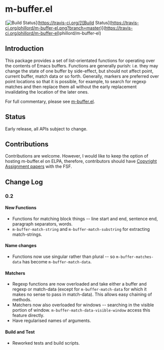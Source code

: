 m-buffer.el
===========
[![Build Status](https://travis-ci.org/phillord/m-buffer-el.png?branch=master)](https://travis-ci.org/[![Build Status](https://travis-ci.org/phillord/m-buffer-el.png?branch=master)](https://travis-ci.org/phillord/m-buffer-el)phillord/m-buffer-el)

## Introduction

This package provides a set of list-orientated functions for operating over
the contents of Emacs buffers. Functions are generally purish: i.e. they may
change the state of one buffer by side-effect, but should not affect point,
current buffer, match data or so forth. Generally, markers are preferred over
point locations so that it is possible, for example, to search for regexp
matches and then replace them all without the early replacement invalidating
the location of the later ones.

For full commentary, please see [m-buffer.el](m-buffer.el).

## Status

Early release, all APIs subject to change.

## Contributions

Contributions are welcome. However, I would like to keep the option of hosting
m-buffer.el on ELPA, therefore, contributors should have
[Copyright Assignment papers](https://www.gnu.org/prep/maintain/html_node/Copyright-Papers.html)
with the FSF.


## Change Log

### 0.2

#### New Functions
 - Functions for matching block things -- line start and end, sentence end,
   paragraph separators, words.
 - `m-buffer-match-string` and `m-buffer-match-substring` for extracting
   match-strings. 
 

#### Name changes
 - Functions now use singular rather than plural -- so `m-buffer-matches-data`
   has become `m-buffer-match-data`.

#### Matchers
 - Regexp functions are now overloaded and take either a buffer and regexp or
   match-data (except for `m-buffer-match-data` for which it makes no sense to
   pass in match-data). This allows easy chaining of methods.
 - Matchers now also overloaded for windows -- searching in the visible
   portion of window. `m-buffer-match-data-visible-window` access this feature
   directly.
 - Have regularised names of arguments.

#### Build and Test
 - Reworked tests and build scripts.
